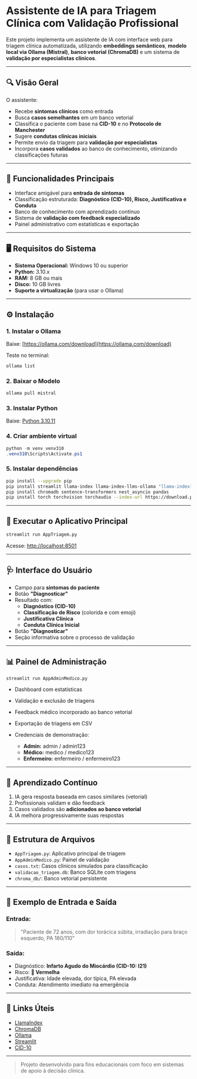 
# Assistente de IA para Triagem Clínica com Validação Profissional

Este projeto implementa um assistente de IA com interface web para triagem clínica automatizada, utilizando **embeddings semânticos**, **modelo local via Ollama (Mistral)**, **banco vetorial (ChromaDB)** e um sistema de **validação por especialistas clínicos**.

---

## 🔍 Visão Geral

O assistente:

- Recebe **sintomas clínicos** como entrada
- Busca **casos semelhantes** em um banco vetorial
- Classifica o paciente com base na **CID-10** e no **Protocolo de Manchester**
- Sugere **condutas clínicas iniciais**
- Permite envio da triagem para **validação por especialistas**
- Incorpora **casos validados** ao banco de conhecimento, otimizando classificações futuras

---

## 📌 Funcionalidades Principais

- Interface amigável para **entrada de sintomas**
- Classificação estruturada: **Diagnóstico (CID-10), Risco, Justificativa e Conduta**
- Banco de conhecimento com aprendizado contínuo
- Sistema de **validação com feedback especializado**
- Painel administrativo com estatísticas e exportação

---

## 🖥️ Requisitos do Sistema

- **Sistema Operacional:** Windows 10 ou superior  
- **Python:** 3.10.x  
- **RAM:** 8 GB ou mais  
- **Disco:** 10 GB livres  
- **Suporte a virtualização** (para usar o Ollama)

---

## ⚙️ Instalação

### 1. Instalar o Ollama

Baixe: [https://ollama.com/download](https://ollama.com/download)

Teste no terminal:

```bash
ollama list
```

### 2. Baixar o Modelo

```bash
ollama pull mistral
```

### 3. Instalar Python

Baixe: [Python 3.10.11](https://www.python.org/ftp/python/3.10.11/python-3.10.11-amd64.exe)

### 4. Criar ambiente virtual

```powershell
python -m venv venv310
.venv310\Scripts\Activate.ps1
```

### 5. Instalar dependências

```bash
pip install --upgrade pip
pip install streamlit llama-index llama-index-llms-ollama "llama-index[llms]"
pip install chromadb sentence-transformers nest_asyncio pandas
pip install torch torchvision torchaudio --index-url https://download.pytorch.org/whl/cu118
```

---

## 🚀 Executar o Aplicativo Principal

```bash
streamlit run AppTriagem.py
```

Acesse: [http://localhost:8501](http://localhost:8501)

---

## 🩺 Interface do Usuário

- Campo para **sintomas do paciente**
- Botão **"Diagnosticar"**
- Resultado com:
  - **Diagnóstico (CID-10)**
  - **Classificação de Risco** (colorida e com emoji)
  - **Justificativa Clínica**
  - **Conduta Clínica Inicial**
- Botão **"Diagnosticar"**
- Seção informativa sobre o processo de validação

---

## 📊 Painel de Administração

```bash
streamlit run AppAdminMedico.py
```

- Dashboard com estatísticas
- Validação e exclusão de triagens
- Feedback médico incorporado ao banco vetorial
- Exportação de triagens em CSV
- Credenciais de demonstração:

  - **Admin:** admin / admin123  
  - **Médico:** medico / medico123  
  - **Enfermeiro:** enfermeiro / enfermeiro123

---

## 🧠 Aprendizado Contínuo

1. IA gera resposta baseada em casos similares (vetorial)
2. Profissionais validam e dão feedback
3. Casos validados são **adicionados ao banco vetorial**
4. IA melhora progressivamente suas respostas

---

## 📁 Estrutura de Arquivos

- `AppTriagem.py`: Aplicativo principal de triagem
- `AppAdminMedico.py`: Painel de validação
- `casos.txt`: Casos clínicos simulados para classificação
- `validacao_triagem.db`: Banco SQLite com triagens
- `chroma_db/`: Banco vetorial persistente

---

## 🧪 Exemplo de Entrada e Saída

### Entrada:
> "Paciente de 72 anos, com dor torácica súbita, irradiação para braço esquerdo, PA 180/110"

### Saída:
- Diagnóstico: **Infarto Agudo do Miocárdio (CID-10: I21)**
- Risco: **🔴 Vermelha**
- Justificativa: Idade elevada, dor típica, PA elevada
- Conduta: Atendimento imediato na emergência

---

## 🔗 Links Úteis

- [LlamaIndex](https://docs.llamaindex.ai/)
- [ChromaDB](https://docs.trychroma.com/)
- [Ollama](https://ollama.com/)
- [Streamlit](https://streamlit.io/)
- [CID-10](https://www.cid10.com.br/)

---

> Projeto desenvolvido para fins educacionais com foco em sistemas de apoio à decisão clínica.

